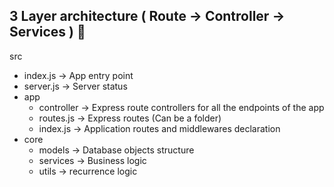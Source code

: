 ## 3 Layer architecture  ( Route -> Controller -> Services ) 🥪

   src
   - index.js   -> App entry point
   - server.js  -> Server status
   - app             
      - controller -> Express route controllers for all the endpoints of the app
      - routes.js  -> Express routes (Can be a folder)
      - index.js   -> Application routes and middlewares declaration
   - core
     - models   -> Database objects structure
     - services -> Business logic
      - utils   -> recurrence logic
